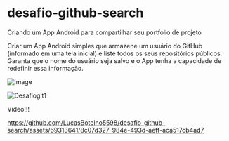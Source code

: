 # desafio-github-search
Criando um App Android para compartilhar seu portfolio de projeto 

Criar um App Android simples que armazene um usuário do GitHub (informado em uma tela inicial) e liste todos os seus repositórios públicos. Garanta que o nome do usuário seja salvo e o App tenha a capacidade de redefinir essa informação.

![image](https://user-images.githubusercontent.com/5827265/188474294-4472bcc0-24ee-4ccd-80a8-7cee0372e7fa.png)

![Desafiogit1](https://github.com/LucasBotelho5598/desafio-github-search/assets/69313641/e867d7a4-0f96-4635-b1f8-37c3839bd83d)


Video!!!

https://github.com/LucasBotelho5598/desafio-github-search/assets/69313641/8c07d327-984e-493d-aeff-aca517cb4ad7

